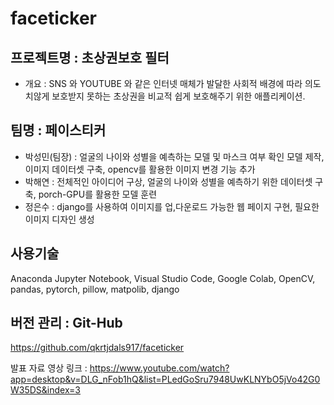 # faceticker

## 프로젝트명 : 초상권보호 필터

- 개요 : SNS 와 YOUTUBE 와 같은 인터넷 매체가 발달한 사회적 배경에 따라
의도치않게 보호받지 못하는 초상권을 비교적 쉽게 보호해주기 위한 애플리케이션.

## 팀명 : 페이스티커

- 박성민(팀장) : 얼굴의 나이와 성별을 예측하는 모델 및 마스크 여부 확인 모델 제작, 이미지 데이터셋 구축, opencv를 활용한 이미지 변경 기능 추가
- 박해연 : 전체적인 아이디어 구상, 얼굴의 나이와 성별을 예측하기 위한 데이터셋 구축, porch-GPU를 활용한 모델 훈련
- 정은수 : django를 사용하여 이미지를 업,다운로드 가능한 웹 페이지 구현, 필요한  이미지 디자인 생성

## 사용기술
Anaconda Jupyter Notebook, Visual Studio Code,
Google Colab, OpenCV, pandas, pytorch, pillow, matpolib, django

## 버전 관리 : Git-Hub
https://github.com/qkrtjdals917/faceticker

발표 자료 영상 링크 : https://www.youtube.com/watch?app=desktop&v=DLG_nFob1hQ&list=PLedGoSru7948UwKLNYbO5jVo42G0W35DS&index=3
